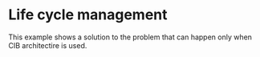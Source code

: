 # Life cycle management

This example shows a solution to the problem that can happen only when CIB architectire is used.